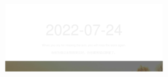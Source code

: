 <!-- [START DAILY SAYING] -->
<!-- Please keep comment here to allow auto update -->
<p align="center"><img src="assets/daily-saying/2022-07-24.svg"/></p>
<!-- [END DAILY SAYING] -->

<!-- <p align="center"><img alt="profile views" src="https://komarev.com/ghpvc/?username=bubkoo&color=brightgreen&style=flat-square&label=PROFILE+VIEWS" /></p> -->
